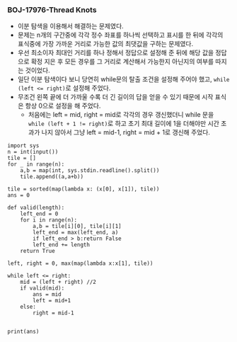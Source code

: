 ### BOJ-17976-Thread Knots 
- 이분 탐색을 이용해서 해결하는 문제였다.
- 문제는 n개의 구간중에 각각 정수 좌표를 하나씩 선택하고 표시를 한 뒤에 각각의 표식중에 가장 가까운 거리로 가능한 값의 최댓값을 구하는 문제였다.
- 우선 최소이자 최대인 거리를 하나 정해서 정답으로 설정해 준 뒤에 해당 값을 정답으로 확정 지은 후 모든 경우를 그 거리로 계산해서 가능한지 아닌지의 여부를 따지는 것이었다.
- 일단 이분 탐색이다 보니 당연히 while문의 탈출 조건을 설정해 주어야 했고, ```while (left <= right)```로 설정해 주었다.
- 무조건 왼쪽 끝에 더 가까울 수록 더 긴 길이의 답을 얻을 수 있기 때문에 시작 표식은 항상 0으로 설정을 해 주었다.
  - 처음에는 left = mid, right = mid로 각각의 경우 갱신했더니 while 문을 ```while (left + 1 != right)```로 하고 초기 최대 길이에 1을 더해야만 시간 초과가 나지 않아서 그냥 left = mid-1, right = mid + 1로 갱신해 주었다.
```py3
import sys
n = int(input())
tile = []
for _ in range(n):
    a,b = map(int, sys.stdin.readline().split())
    tile.append((a,a+b))

tile = sorted(map(lambda x: (x[0], x[1]), tile))
ans = 0

def valid(length):
    left_end = 0
    for i in range(n):
        a,b = tile[i][0], tile[i][1]
        left_end = max(left_end, a)
        if left_end > b:return False
        left_end += length
    return True

left, right = 0, max(map(lambda x:x[1], tile))

while left <= right:
    mid = (left + right) //2
    if valid(mid):
        ans = mid
        left = mid+1
    else:
        right = mid-1


print(ans)
```
